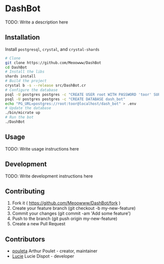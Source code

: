 # DashBot

TODO: Write a description here

## Installation

Install ``postgresql``, ``crystal``, and ``crystal-shards``

```sh
# Clone
git clone https://github.com/Meoowww/DashBot
cd DashBot
# Install the libs
shards install
# Build the project
crystal b -s --release src/DashBot.cr
# Configure the database
psql -U postgres postgres -c "CREATE USER root WITH PASSWORD 'toor' SUPERUSER;"
psql -U postgres postgres -c "CREATE DATABASE dash_bot"
echo "PG_URL=postgres://root:toor@localhost/dash_bot" > .env
# Update the database
./bin/micrate up
# Run the bot
./DashBot
```

## Usage



TODO: Write usage instructions here

## Development

TODO: Write development instructions here

## Contributing

1. Fork it ( https://github.com/Meoowww/DashBot/fork )
2. Create your feature branch (git checkout -b my-new-feature)
3. Commit your changes (git commit -am 'Add some feature')
4. Push to the branch (git push origin my-new-feature)
5. Create a new Pull Request

## Contributors

- [pouleta](https://github.com/Nephos) Arthur Poulet - creator, maintainer
- [Lucie](https://github.com/Lucie-Dispot) Lucie Dispot - developer
